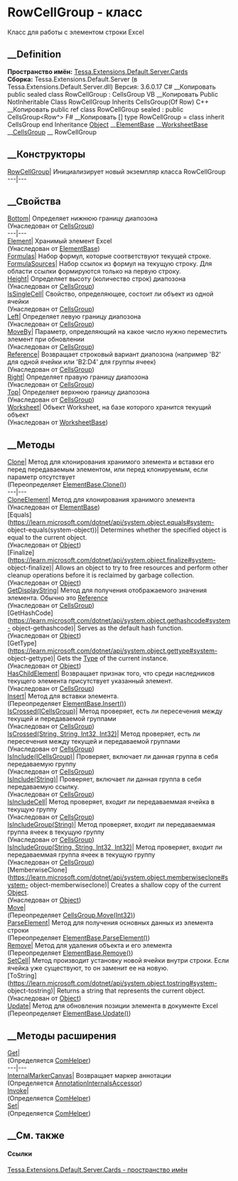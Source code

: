 # RowCellGroup - класс
Класс для работы с элементом строки Excel
## __Definition
 **Пространство имён:**
[Tessa.Extensions.Default.Server.Cards](N_Tessa_Extensions_Default_Server_Cards.htm)  
 **Сборка:** Tessa.Extensions.Default.Server (в
Tessa.Extensions.Default.Server.dll) Версия: 3.6.0.17
C# __Копировать
     public sealed class RowCellGroup : CellsGroup<Row>
VB __Копировать
     Public NotInheritable Class RowCellGroup
    	Inherits CellsGroup(Of Row)
C++ __Копировать
     public ref class RowCellGroup sealed : public CellsGroup<Row^>
F# __Копировать
     [<SealedAttribute>]
    type RowCellGroup = 
        class
            inherit CellsGroup<Row>
        end
Inheritance
    [Object](https://learn.microsoft.com/dotnet/api/system.object) __[ElementBase](T_Tessa_Extensions_Default_Server_Cards_ElementBase_1.htm)<Row> __[WorksheetBase](T_Tessa_Extensions_Default_Server_Cards_WorksheetBase_1.htm)<Row> __[CellsGroup](T_Tessa_Extensions_Default_Server_Cards_CellsGroup_1.htm)<Row> __ RowCellGroup
##  __Конструкторы
[RowCellGroup](M_Tessa_Extensions_Default_Server_Cards_RowCellGroup__ctor.htm)|
Инициализирует новый экземпляр класса RowCellGroup  
---|---  
##  __Свойства
[Bottom](P_Tessa_Extensions_Default_Server_Cards_CellsGroup_1_Bottom.htm)|
Определяет нижнюю границу диапозона  
(Унаследован от
[CellsGroup<TElement>](T_Tessa_Extensions_Default_Server_Cards_CellsGroup_1.htm))  
---|---  
[Element](P_Tessa_Extensions_Default_Server_Cards_ElementBase_1_Element.htm)|
Хранимый элемент Excel  
(Унаследован от
[ElementBase<TElement>](T_Tessa_Extensions_Default_Server_Cards_ElementBase_1.htm))  
[Formulas](P_Tessa_Extensions_Default_Server_Cards_RowCellGroup_Formulas.htm)|
Набор формул, которые соответствуют текущей строке.  
[FormulaSources](P_Tessa_Extensions_Default_Server_Cards_RowCellGroup_FormulaSources.htm)|
Набор ссылок из формул на текущую строку. Для области ссылки формируются
только на первую строку.  
[Height](P_Tessa_Extensions_Default_Server_Cards_CellsGroup_1_Height.htm)|
Определяет высоту (количество строк) диапозона  
(Унаследован от
[CellsGroup<TElement>](T_Tessa_Extensions_Default_Server_Cards_CellsGroup_1.htm))  
[IsSingleCell](P_Tessa_Extensions_Default_Server_Cards_CellsGroup_1_IsSingleCell.htm)|
Свойство, определяющее, состоит ли объект из одной ячейки  
(Унаследован от
[CellsGroup<TElement>](T_Tessa_Extensions_Default_Server_Cards_CellsGroup_1.htm))  
[Left](P_Tessa_Extensions_Default_Server_Cards_CellsGroup_1_Left.htm)|
Определяет левую границу диапозона  
(Унаследован от
[CellsGroup<TElement>](T_Tessa_Extensions_Default_Server_Cards_CellsGroup_1.htm))  
[MoveBy](P_Tessa_Extensions_Default_Server_Cards_CellsGroup_1_MoveBy.htm)|
Параметр, определяющий на какое число нужно переместить элемент при обновлении  
(Унаследован от
[CellsGroup<TElement>](T_Tessa_Extensions_Default_Server_Cards_CellsGroup_1.htm))  
[Reference](P_Tessa_Extensions_Default_Server_Cards_CellsGroup_1_Reference.htm)|
Возвращает строковый вариант диапозона (например 'B2' для одной ячейки или
'B2:D4' для группы ячеек)  
(Унаследован от
[CellsGroup<TElement>](T_Tessa_Extensions_Default_Server_Cards_CellsGroup_1.htm))  
[Right](P_Tessa_Extensions_Default_Server_Cards_CellsGroup_1_Right.htm)|
Определяет правую границу диапозона  
(Унаследован от
[CellsGroup<TElement>](T_Tessa_Extensions_Default_Server_Cards_CellsGroup_1.htm))  
[Top](P_Tessa_Extensions_Default_Server_Cards_CellsGroup_1_Top.htm)|
Определяет верхнюю границу диапозона  
(Унаследован от
[CellsGroup<TElement>](T_Tessa_Extensions_Default_Server_Cards_CellsGroup_1.htm))  
[Worksheet](P_Tessa_Extensions_Default_Server_Cards_WorksheetBase_1_Worksheet.htm)|
Объект Worksheet, на базе которого хранится текущий объект  
(Унаследован от
[WorksheetBase<TElement>](T_Tessa_Extensions_Default_Server_Cards_WorksheetBase_1.htm))  
##  __Методы
[Clone](M_Tessa_Extensions_Default_Server_Cards_RowCellGroup_Clone.htm)|
Метод для клонирования хранимого элемента и вставки его перед передаваемым
элементом, или перед клонируемым, если параметр отсутствует  
(Переопределяет
[ElementBase<TElement>.Clone()](M_Tessa_Extensions_Default_Server_Cards_ElementBase_1_Clone.htm))  
---|---  
[CloneElement](M_Tessa_Extensions_Default_Server_Cards_ElementBase_1_CloneElement.htm)|
Метод для клонирования хранимого элемента  
(Унаследован от
[ElementBase<TElement>](T_Tessa_Extensions_Default_Server_Cards_ElementBase_1.htm))  
[Equals](https://learn.microsoft.com/dotnet/api/system.object.equals#system-
object-equals\(system-object\))| Determines whether the specified object is
equal to the current object.  
(Унаследован от
[Object](https://learn.microsoft.com/dotnet/api/system.object))  
[Finalize](https://learn.microsoft.com/dotnet/api/system.object.finalize#system-
object-finalize)| Allows an object to try to free resources and perform other
cleanup operations before it is reclaimed by garbage collection.  
(Унаследован от
[Object](https://learn.microsoft.com/dotnet/api/system.object))  
[GetDisplayString](M_Tessa_Extensions_Default_Server_Cards_CellsGroup_1_GetDisplayString.htm)|
Метод для получения отображаемого значения элемента. Обычно это
[Reference](P_Tessa_Extensions_Default_Server_Cards_CellsGroup_1_Reference.htm)  
(Унаследован от
[CellsGroup<TElement>](T_Tessa_Extensions_Default_Server_Cards_CellsGroup_1.htm))  
[GetHashCode](https://learn.microsoft.com/dotnet/api/system.object.gethashcode#system-
object-gethashcode)| Serves as the default hash function.  
(Унаследован от
[Object](https://learn.microsoft.com/dotnet/api/system.object))  
[GetType](https://learn.microsoft.com/dotnet/api/system.object.gettype#system-
object-gettype)| Gets the
[Type](https://learn.microsoft.com/dotnet/api/system.type) of the current
instance.  
(Унаследован от
[Object](https://learn.microsoft.com/dotnet/api/system.object))  
[HasChildElement<T>](M_Tessa_Extensions_Default_Server_Cards_CellsGroup_1_HasChildElement__1.htm)|
Возвращает признак того, что среди наследников текущего элемента присутствует
указанный элемент.  
(Унаследован от
[CellsGroup<TElement>](T_Tessa_Extensions_Default_Server_Cards_CellsGroup_1.htm))  
[Insert](M_Tessa_Extensions_Default_Server_Cards_RowCellGroup_Insert.htm)|
Метод для вставки элемента.  
(Переопределяет
[ElementBase<TElement>.Insert()](M_Tessa_Extensions_Default_Server_Cards_ElementBase_1_Insert.htm))  
[IsCrossed(ICellsGroup)](M_Tessa_Extensions_Default_Server_Cards_CellsGroup_1_IsCrossed_1.htm)|
Метод проверяет, есть ли пересечения между текущей и передаваемой группами  
(Унаследован от
[CellsGroup<TElement>](T_Tessa_Extensions_Default_Server_Cards_CellsGroup_1.htm))  
[IsCrossed(String, String, Int32,
Int32)](M_Tessa_Extensions_Default_Server_Cards_CellsGroup_1_IsCrossed.htm)|
Метод проверяет, есть ли пересечения между текущей и передаваемой группами  
(Унаследован от
[CellsGroup<TElement>](T_Tessa_Extensions_Default_Server_Cards_CellsGroup_1.htm))  
[IsInclude(ICellsGroup)](M_Tessa_Extensions_Default_Server_Cards_CellsGroup_1_IsInclude_1.htm)|
Проверяет, включает ли данная группа в себя передаваемую группу  
(Унаследован от
[CellsGroup<TElement>](T_Tessa_Extensions_Default_Server_Cards_CellsGroup_1.htm))  
[IsInclude(String)](M_Tessa_Extensions_Default_Server_Cards_CellsGroup_1_IsInclude.htm)|
Проверяет, включает ли данная группа в себя передаваемую ссылку.  
(Унаследован от
[CellsGroup<TElement>](T_Tessa_Extensions_Default_Server_Cards_CellsGroup_1.htm))  
[IsIncludeCell](M_Tessa_Extensions_Default_Server_Cards_CellsGroup_1_IsIncludeCell.htm)|
Метод проверяет, входит ли передаваеммая ячейка в текущую группу  
(Унаследован от
[CellsGroup<TElement>](T_Tessa_Extensions_Default_Server_Cards_CellsGroup_1.htm))  
[IsIncludeGroup(String)](M_Tessa_Extensions_Default_Server_Cards_CellsGroup_1_IsIncludeGroup.htm)|
Метод проверяет, входит ли передаваеммая группа ячеек в текущую группу  
(Унаследован от
[CellsGroup<TElement>](T_Tessa_Extensions_Default_Server_Cards_CellsGroup_1.htm))  
[IsIncludeGroup(String, String, Int32,
Int32)](M_Tessa_Extensions_Default_Server_Cards_CellsGroup_1_IsIncludeGroup_1.htm)|
Метод проверяет, входит ли передаваеммая группа ячеек в текущую группу  
(Унаследован от
[CellsGroup<TElement>](T_Tessa_Extensions_Default_Server_Cards_CellsGroup_1.htm))  
[MemberwiseClone](https://learn.microsoft.com/dotnet/api/system.object.memberwiseclone#system-
object-memberwiseclone)| Creates a shallow copy of the current
[Object](https://learn.microsoft.com/dotnet/api/system.object).  
(Унаследован от
[Object](https://learn.microsoft.com/dotnet/api/system.object))  
[Move](M_Tessa_Extensions_Default_Server_Cards_RowCellGroup_Move.htm)|  
(Переопределяет
[CellsGroup<TElement>.Move(Int32)](M_Tessa_Extensions_Default_Server_Cards_CellsGroup_1_Move.htm))  
[ParseElement](M_Tessa_Extensions_Default_Server_Cards_RowCellGroup_ParseElement.htm)|
Метод для получения основных данных из элемента строки  
(Переопределяет
[ElementBase<TElement>.ParseElement()](M_Tessa_Extensions_Default_Server_Cards_ElementBase_1_ParseElement.htm))  
[Remove](M_Tessa_Extensions_Default_Server_Cards_RowCellGroup_Remove.htm)|
Метод для удаления объекта и его элемента  
(Переопределяет
[ElementBase<TElement>.Remove()](M_Tessa_Extensions_Default_Server_Cards_ElementBase_1_Remove.htm))  
[SetCell](M_Tessa_Extensions_Default_Server_Cards_RowCellGroup_SetCell.htm)|
Метод производит установку новой ячейки внутри строки. Если ячейка уже
существуют, то он заменит ее на новую.  
[ToString](https://learn.microsoft.com/dotnet/api/system.object.tostring#system-
object-tostring)| Returns a string that represents the current object.  
(Унаследован от
[Object](https://learn.microsoft.com/dotnet/api/system.object))  
[Update](M_Tessa_Extensions_Default_Server_Cards_RowCellGroup_Update.htm)|
Метод для обновления позиции элемента в документе Excel  
(Переопределяет
[ElementBase<TElement>.Update()](M_Tessa_Extensions_Default_Server_Cards_ElementBase_1_Update.htm))  
##  __Методы расширения
[Get](M_Tessa_Extensions_Default_Client_EDS_ComHelper_Get.htm)|  
(Определяется
[ComHelper](T_Tessa_Extensions_Default_Client_EDS_ComHelper.htm))  
---|---  
[InternalMarkerCanvas](M_Tessa_UI_Views_Charting_Annotations_AnnotationInternalsAccessor_InternalMarkerCanvas.htm)|
Возвращает маркер аннотации  
(Определяется
[AnnotationInternalsAccessor](T_Tessa_UI_Views_Charting_Annotations_AnnotationInternalsAccessor.htm))  
[Invoke](M_Tessa_Extensions_Default_Client_EDS_ComHelper_Invoke.htm)|  
(Определяется
[ComHelper](T_Tessa_Extensions_Default_Client_EDS_ComHelper.htm))  
[Set](M_Tessa_Extensions_Default_Client_EDS_ComHelper_Set.htm)|  
(Определяется
[ComHelper](T_Tessa_Extensions_Default_Client_EDS_ComHelper.htm))  
##  __См. также
#### Ссылки
[Tessa.Extensions.Default.Server.Cards - пространство
имён](N_Tessa_Extensions_Default_Server_Cards.htm)
